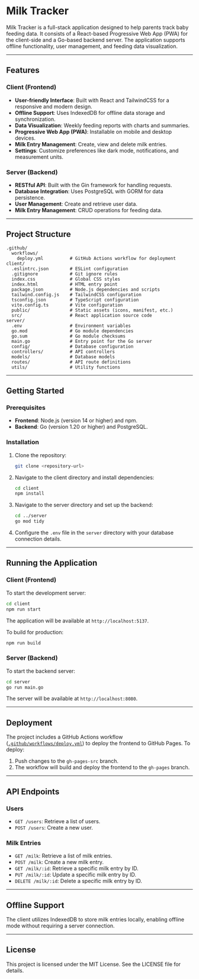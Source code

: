 # Milk Tracker

Milk Tracker is a full-stack application designed to help parents track baby feeding data. It consists of a React-based Progressive Web App (PWA) for the client-side and a Go-based backend server. The application supports offline functionality, user management, and feeding data visualization.

---

## Features

### Client (Frontend)
- **User-friendly Interface**: Built with React and TailwindCSS for a responsive and modern design.
- **Offline Support**: Uses IndexedDB for offline data storage and synchronization.
- **Data Visualization**: Weekly feeding reports with charts and summaries.
- **Progressive Web App (PWA)**: Installable on mobile and desktop devices.
- **Milk Entry Management**: Create, view and delete milk entries.
- **Settings**: Customize preferences like dark mode, notifications, and measurement units.

### Server (Backend)
- **RESTful API**: Built with the Gin framework for handling requests.
- **Database Integration**: Uses PostgreSQL with GORM for data persistence.
- **User Management**: Create and retrieve user data.
- **Milk Entry Management**: CRUD operations for feeding data.

---

## Project Structure

```
.github/
  workflows/
    deploy.yml          # GitHub Actions workflow for deployment
client/
  .eslintrc.json        # ESLint configuration
  .gitignore            # Git ignore rules
  index.css             # Global CSS styles
  index.html            # HTML entry point
  package.json          # Node.js dependencies and scripts
  tailwind.config.js    # TailwindCSS configuration
  tsconfig.json         # TypeScript configuration
  vite.config.ts        # Vite configuration
  public/               # Static assets (icons, manifest, etc.)
  src/                  # React application source code
server/
  .env                  # Environment variables
  go.mod                # Go module dependencies
  go.sum                # Go module checksums
  main.go               # Entry point for the Go server
  config/               # Database configuration
  controllers/          # API controllers
  models/               # Database models
  routes/               # API route definitions
  utils/                # Utility functions
```

---

## Getting Started

### Prerequisites

- **Frontend**: Node.js (version 14 or higher) and npm.
- **Backend**: Go (version 1.20 or higher) and PostgreSQL.

### Installation

1. Clone the repository:

   ```bash
   git clone <repository-url>
   ```

2. Navigate to the client directory and install dependencies:

   ```bash
   cd client
   npm install
   ```

3. Navigate to the server directory and set up the backend:

   ```bash
   cd ../server
   go mod tidy
   ```

4. Configure the `.env` file in the `server` directory with your database connection details.

---

## Running the Application

### Client (Frontend)

To start the development server:

```bash
cd client
npm run start
```

The application will be available at `http://localhost:5137`.

To build for production:

```bash
npm run build
```

### Server (Backend)

To start the backend server:

```bash
cd server
go run main.go
```

The server will be available at `http://localhost:8080`.

---

## Deployment

The project includes a GitHub Actions workflow ([`.github/workflows/deploy.yml`](.github/workflows/deploy.yml)) to deploy the frontend to GitHub Pages. To deploy:

1. Push changes to the `gh-pages-src` branch.
2. The workflow will build and deploy the frontend to the `gh-pages` branch.

---

## API Endpoints

### Users

- `GET /users`: Retrieve a list of users.
- `POST /users`: Create a new user.

### Milk Entries

- `GET /milk`: Retrieve a list of milk entries.
- `POST /milk`: Create a new milk entry.
- `GET /milk/:id`: Retrieve a specific milk entry by ID.
- `PUT /milk/:id`: Update a specific milk entry by ID.
- `DELETE /milk/:id`: Delete a specific milk entry by ID.

---

## Offline Support

The client utilizes IndexedDB to store milk entries locally, enabling offline mode without requiring a server connection.

---

## License

This project is licensed under the MIT License. See the LICENSE file for details.
